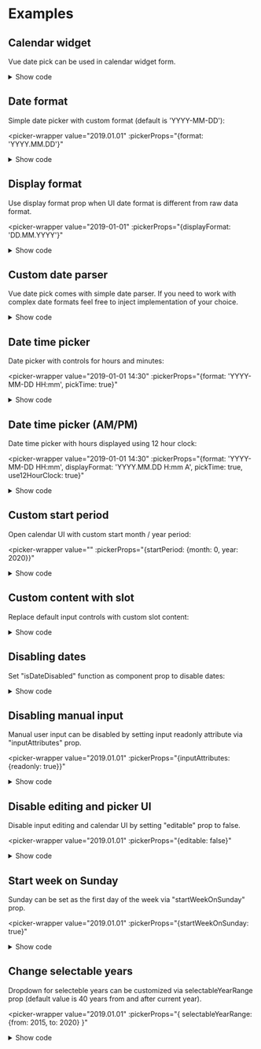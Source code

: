 # Examples

## Calendar widget
Vue date pick can be used in calendar widget form.

<calendar-widget></calendar-widget>

<details>
    <summary>
    Show code
    </summary>

```vue
<template>
    <date-pick
        v-model="date"
        :hasInputElement="false"
    ></date-pick>
</template>

<script>
import DatePick from 'vue-date-pick';

export default {
    components: {DatePick},
    data: () => ({
        date: '2019-02-12'
    })
};
</script>
```
</details>

## Date format
Simple date picker with custom format (default is 'YYYY-MM-DD'):

<picker-wrapper
    value="2019.01.01"
    :pickerProps="{format: 'YYYY.MM.DD'}"
></picker-wrapper>

<details>
    <summary>
    Show code
    </summary>

```vue
<template>
    <date-pick
        v-model="date"
        :format="'YYYY.MM.DD'"
    ></date-pick>
</template>

<script>
import DatePick from 'vue-date-pick';
export default {
    components: {DatePick},
    data: () => ({
        date: '2019.01.01'
    })
};
</script>
```
</details>

## Display format
Use display format prop when UI date format is different from raw data format.

<picker-wrapper
    value="2019-01-01"
    :pickerProps="{displayFormat: 'DD.MM.YYYY'}"
></picker-wrapper>

<details>
    <summary>
    Show code
    </summary>

```vue
<template>
    <date-pick
        v-model="date"
        :displayFormat="'DD.MM.YYYY'"
    ></date-pick>
</template>

<script>
import DatePick from 'vue-date-pick';
export default {
    components: {DatePick},
    data: () => ({
        date: '2019-01-01'
    })
};
</script>
```
</details>

## Custom date parser
Vue date pick comes with simple date parser.
If you need to work with complex date formats feel free to inject implementation of your choice.

<custom-engine></custom-engine>

<details>
    <summary>
    Show code
    </summary>

```vue
<template>
    <date-pick
        v-model="date"
        :format="format"
        :parseDate="parseDate"
        :formatDate="formatDate"
        :inputAttributes="{size: 32}"
    ></date-pick>
</template>

<script>
import DatePick from 'vue-date-pick';
import fecha from 'fecha';

export default {
    components: {DatePick},
    data: () => ({
        format: 'dddd MMMM Do, YYYY',
        date: fecha.format(new Date(), 'dddd MMMM Do, YYYY')
    }),
    methods: {
        parseDate(dateString, format) {
            return fecha.parse(dateString, format);
        },
        formatDate(dateObj, format) {
            return fecha.format(dateObj, format);
        }
    }
};
</script>
```
</details>

## Date time picker
Date picker with controls for hours and minutes:

<picker-wrapper
    value="2019-01-01 14:30"
    :pickerProps="{format: 'YYYY-MM-DD HH:mm', pickTime: true}"
></picker-wrapper>

<details>
    <summary>
    Show code
    </summary>

```vue
<template>
    <date-pick
        v-model="date"
        :pickTime="true"
        :format="'YYYY-MM-DD HH:mm'"
    ></date-pick>
</template>

<script>
import DatePick from 'vue-date-pick';
export default {
    components: {DatePick},
    data: () => ({
        date: '2019-01-01 14:30'
    })
};
</script>
```
</details>

## Date time picker (AM/PM)
Date time picker with hours displayed using 12 hour clock:

<picker-wrapper
    value="2019-01-01 14:30"
    :pickerProps="{format: 'YYYY-MM-DD HH:mm', displayFormat: 'YYYY.MM.DD H:mm A', pickTime: true, use12HourClock: true}"
></picker-wrapper>

<details>
    <summary>
    Show code
    </summary>

```vue
<template>
    <date-pick
        v-model="date"
        :pickTime="true"
        :use12HourClock="true"
        :format="'YYYY-MM-DD HH:mm'"
        :displayFormat="'YYYY.MM.DD H:mm A'"
    ></date-pick>
</template>

<script>
import DatePick from 'vue-date-pick';
export default {
    components: {DatePick},
    data: () => ({
        date: '2019-01-01 14:30'
    })
};
</script>
```
</details>

## Custom start period
Open calendar UI with custom start month / year period:

<picker-wrapper
    value=""
    :pickerProps="{startPeriod: {month: 0, year: 2020}}"
></picker-wrapper>

<details>
    <summary>
    Show code
    </summary>

```vue
<template>
    <date-pick
        :startPeriod="{month: 0, year: 2020}}"
    ></date-pick>
</template>

<script>
import DatePick from 'vue-date-pick';
export default {
    components: {DatePick}
};
</script>
```
</details>

## Custom content with slot
Replace default input controls with custom slot content:

<custom-input></custom-input>

<details>
    <summary>
    Show code
    </summary>

```vue
<template>
    <date-pick v-model="date">
        <template v-slot:default="{toggle, inputValue}">
            <button @click="toggle">
                 {{ inputValue || 'Toggle calendar' }}
            </button>
        </template>
        <template v-slot:cellContent="{item}">
            <div class="vdpCellContent">
                <strong>{{ item.date.getDate() }}</strong>
            </div>
        </template>
    </date-pick>
</template>

<script>
import DatePick from 'vue-date-pick';
export default {
    components: {DatePick},
    data: () => ({
        date: ''
    })
};
</script>
```
</details>

## Disabling dates
Set "isDateDisabled" function as component prop to disable dates:

<disabled-dates></disabled-dates>

<details>
    <summary>
    Show code
    </summary>

```vue
<template>
    <date-pick
        v-model="date"
        :isDateDisabled="isFutureDate"
    ></date-pick>
</template>

<script>
import DatePick from 'vue-date-pick';
export default {
    components: {DatePick},
    data: () => ({
        date: ''
    }),
    methods: {
        isFutureDate(date) {
            const currentDate = new Date();
            return date > currentDate;
        }
    }
};
</script>
```
</details>

## Disabling manual input
Manual user input can be disabled by setting input readonly attribute via "inputAttributes" prop.

<picker-wrapper
    value="2019.01.01"
    :pickerProps="{inputAttributes: {readonly: true}}"
></picker-wrapper>

<details>
    <summary>
    Show code
    </summary>

```vue
<template>
    <date-pick
        v-model="date"
        :inputAttributes="{readonly: true}"
    ></date-pick>
</template>

<script>
import DatePick from 'vue-date-pick';

export default {
    components: {DatePick},
    data: () => ({
        date: '2018-12-29'
    })
};
</script>
```
</details>

## Disable editing and picker UI
Disable input editing and calendar UI by setting "editable" prop to false.

<picker-wrapper
    value="2019.01.01"
    :pickerProps="{editable: false}"
></picker-wrapper>

<details>
    <summary>
    Show code
    </summary>

```vue
<template>
    <date-pick
        v-model="date"
        :editable="false"
    ></date-pick>
</template>

<script>
import DatePick from 'vue-date-pick';

export default {
    components: {DatePick},
    data: () => ({
        date: '2018-12-29'
    })
};
</script>
```
</details>

## Start week on Sunday
Sunday can be set as the first day of the week via "startWeekOnSunday" prop.

<picker-wrapper
    value="2019.01.01"
    :pickerProps="{startWeekOnSunday: true}"
></picker-wrapper>

<details>
    <summary>
    Show code
    </summary>

```vue
<template>
    <date-pick
        v-model="date"
        :startWeekOnSunday="true"
    ></date-pick>
</template>

<script>
import DatePick from 'vue-date-pick';

export default {
    components: {DatePick},
    data: () => ({
        date: '2019-01-01'
    })
};
</script>
```
</details>

## Change selectable years
Dropdown for selecteble years can be customized via selectableYearRange prop
(default value is 40 years from and after current year).

<picker-wrapper
    value="2019.01.01"
    :pickerProps="{
        selectableYearRange: {from: 2015, to: 2020}
    }"
></picker-wrapper>

<details>
    <summary>
    Show code
    </summary>

```vue
<template>
    <date-pick
        v-model="date"
        :selectableYearRange="{from: 1985, to: 2020}"
    ></date-pick>
</template>

<script>
import DatePick from 'vue-date-pick';

export default {
    components: {DatePick},
    data: () => ({
        date: '2019-01-01'
    })
};
</script>
```
</details>
